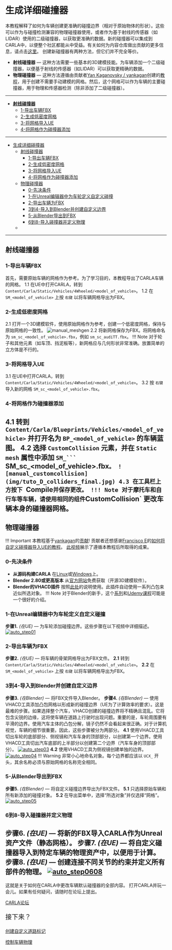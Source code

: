# 生成详细碰撞器
本教程解释了如何为车辆创建更准确的碰撞边界（相对于原始物体的形状）。这些可以作为与碰撞检测兼容的物理碰撞器使用，或者作为基于射线的传感器（如LIDAR）使用的二级碰撞器，以获取更准确的数据。新的碰撞器可以集成到CARLA中，以便整个社区都能从中受益。有关如何为内容仓库做出贡献的更多信息，请点击[这里](cont_contribution_guidelines.md)。
创建新碰撞器有两种方法，但它们并不完全等价。
*   __射线碰撞器__ — 这种方法需要一些基本的3D建模技能。为车辆添加一个二级碰撞器，以便基于射线的传感器（如LIDAR）可以获取更精确的数据。
*   __物理碰撞器__ — 这种方法遵循由贡献者[Yan Kaganovsky / yankagan](https://github.com/yankagan)创建的[教程](https://bitbucket.org/yankagan/carla-content/wiki/Home)，用于创建不需要手动建模的网格。然后，这个网格可以作为车辆的主要碰撞器，用于物理和传感器检测（除非添加了二级碰撞器）。
---
*   [__射线碰撞器__](#射线碰撞器)
    *   [1-导出车辆FBX](#1-导出车辆FBX)
    *   [2-生成低密度网格](#2-生成低密度网格)
    *   [3-将网格导入UE](#3-将网格导入UE)
    *   [4-将网格作为碰撞器添加](#4-将网格作为碰撞器添加)
---
- [生成详细碰撞器](#生成详细碰撞器)
	- [射线碰撞器](#射线碰撞器)
		- [1-导出车辆FBX](#1-导出车辆fbx)
		- [2-生成低密度网格](#2-生成低密度网格)
		- [3-将网格导入UE](#3-将网格导入ue)
		- [4-将网格作为碰撞器添加](#4-将网格作为碰撞器添加)
	- [物理碰撞器](#物理碰撞器)
		- [0-先决条件](#0-先决条件)
		- [1-在Unreal编辑器中为车轮定义自定义碰撞](#1-在unreal编辑器中为车轮定义自定义碰撞)
		- [2-导出车辆为FBX](#2-导出车辆为fbx)
		- [3到4-导入到Blender并创建自定义边界](#3到4-导入到blender并创建自定义边界)
		- [5-从Blender导出到FBX](#5-从blender导出到fbx)
		- [6到8-导入碰撞器并定义物理](#6到8-导入碰撞器并定义物理)
	- [](#)
---
## 射线碰撞器
### 1-导出车辆FBX
首先，需要原始车辆的网格作为参考。为了学习目的，本教程导出了CARLA车辆的网格。
1.1 在UE中打开CARLA，转到 `Content/Carla/Static/Vehicles/4Wheeled/<model_of_vehicle>`。
1.2 在 `SM_<model_of_vehicle>` 上按 `右键` 以将车辆网格导出为FBX。
### 2-生成低密度网格
2.1 打开一个3D建模软件，使用原始网格作为参考，创建一个低密度网格，保持与原始网格的一致性。
![manual_meshgen](img/tuto_D_colliders_mesh.jpg)
2.2 将新网格保存为FBX。将网格命名为 `sm_sc_<model_of_vehicle>.fbx`，例如 `sm_sc_audiTT.fbx`。
!!! Note
    对于轮子和其他元素（如车顶、挡泥板等），新网格应与几何形状非常准确。放置简单的立方体是不行的。
### 3-将网格导入UE
3.1 在UE中打开CARLA，转到 `Content/Carla/Static/Vehicles/4Wheeled/<model_of_vehicle>`。
3.2 按 `右键` 导入新的网格 `SM_sc_<model_of_vehicle>.fbx`。
### 4-将网格作为碰撞器添加
4.1 转到 `Content/Carla/Blueprints/Vehicles/<model_of_vehicle>` 并打开名为 `BP_<model_of_vehicle>` 的车辆蓝图。
4.2 选择 `CustomCollision` 元素，并在 `Static mesh` 属性中添加 `SM_```
`SM_sc_<model_of_vehicle>.fbx`。
![manual_customcollision](img/tuto_D_colliders_final.jpg)
4.3 在工具栏上方按下 `Compile` 并保存更改。
!!! Note
    对于摩托车和自行车等车辆，请使用相同的组件 `CustomCollision` 更改车辆本身的碰撞器网格。
---
## 物理碰撞器
!!! Important
    本教程基于[yankagan](https://github.com/yankagan)的[贡献](https://bitbucket.org/yankagan/carla-content/wiki/Home)! 贡献者还想感谢[Francisco E](https://www.youtube.com/watch?v=SEH4f0HrCDM)的[如何将自定义碰撞器导入UE的教程](https://www.youtube.com/watch?v=SEH4f0HrCDM)。
[此视频](https://www.youtube.com/watch?v=CXK2M2cNQ4Y)展示了遵循本教程后所取得的成果。
### 0-先决条件
*   __从源码构建CARLA__ 在[Linux](build_linux.md)或[Windows](build_windows.md)上。
*   __Blender 2.80或更高版本__ 从[官方网站](https://www.blender.org/download/)免费获取（开源3D建模软件）。
*   __Blender的VHACD插件__ 按照[此处](https://github.com/andyp123/blender_vhacd)的说明使用。此插件自动使用一系列凸包来近似所选对象。
!!! Note
    对于Blender的新手，这个[系列](https://www.youtube.com/watch?v=ppASl6yaguU)和[Udemy课程](https://www.udemy.com/course/blender-3d-from-zero-to-hero/?pmtag=MRY1010)可能是一个很好的介绍。
### 1-在Unreal编辑器中为车轮定义自定义碰撞
__步骤1.__ *(在UE)* — 为车轮添加碰撞边界。这些步骤在以下视频中详细描述。
[![auto_step01](img/tuto_D_colliders_01.jpg)](https://www.youtube.com/watch?v=bECnsTw6ehI)
### 2-导出车辆为FBX
__步骤2.__ *(在UE)* — 将车辆的骨架网格导出为FBX文件。
__2.1__ 转到 `Content/Carla/Static/Vehicles/4Wheeled/<model_of_vehicle>`。
__2.2__ 在 `SM_<model_of_vehicle>` 上按 `右键` 以将车辆网格导出为FBX。
### 3到4-导入到Blender并创建自定义边界
__步骤3.__ *(在Blender)* — 将FBX文件导入Blender。
__步骤4.__ *(在Blender)* — 使用VHACD工具添加凸包网格以形成新的碰撞边界（UE为了计算效率的要求）。这是最难的步骤。如果选择整个汽车，VHACD创建的碰撞边界将不精确且混乱。它将包含尖锐的边缘，这将使车辆在道路上行驶时出现问题。重要的是，车轮周围要有平滑的边界。使用汽车主体的凸包分解，镜子仍然不会看起来很正确。对于计算机视觉，车辆的细节很重要。因此，这些步骤被分为两部分。
__4.1__ 使用VHACD工具切出车轮的底部部分、侧视镜和汽车车身的顶部部分，以创建第一个边界。使用VHACD工具切出汽车底部的上半部分以创建第二个边界（汽车车身的顶部部分）。
[![auto_step03](img/tuto_D_colliders_03.jpg)](https://www.youtube.com/watch?v=oROkK3OCuOA)
__4.2__ 使用VHACD工具为侧视镜创建单独的边界。
[![auto_step04](img/tuto_D_colliders_04.jpg)](https://www.youtube.com/watch?v=L3upzdC602s)
!!! Warning
    非常小心地命名对象。每个边界都应该以 `UCX_` 开头，其余名称必须与原始网格的名称完全相同。
### 5-从Blender导出到FBX
__步骤5.__ *(在Blender)* — 将自定义碰撞边界导出为FBX文件。
__5.1__ 只选择原始车辆和所有新添加的碰撞对象。
__5.2__ 在导出菜单中，选择“所选对象”并仅选择“网格”。
[![auto_step05](img/tuto_D_colliders_05.jpg)](https://youtu.be/aJPyskYjzWo)
### 6到8-导入碰撞器并定义物理
__步骤6.__ *(在UE)* — 将新的FBX导入CARLA作为Unreal资产文件（静态网格）。
__步骤7.__ *(在UE)* — 将自定义碰撞器导入到特定车辆的物理资产中，以便用于计算。
__步骤8.__ *(在UE)* — 创建连接不同关节的约束并定义所有部件的物理。
[![auto_step0608](img/tuto_D_colliders_0608.jpg)](https://www.youtube.com/watch?v=aqFNwAyj2CA)
---
这就是关于如何在CARLA中更改车辆默认碰撞器的全部内容。
打开CARLA并玩一会儿。如果有任何疑问，请随时在论坛上提出。
<div class="build-buttons">
<p>
<a href="https://github.com/carla-simulator/carla/discussions/" target="_blank" class="btn btn-neutral" title="Go to the CARLA forum">
CARLA论坛</a>
</p>
</div>
<p style="font-size: 20px">接下来？</p>
<div class="build-buttons">
<p>
<a href="../tuto_E_create_road_markings" target="_blank" class="btn btn-neutral" title="Learn how to create custom road markings for CARLA.">
创建自定义道路标记</a>
</p>
<p>
<a href="../tuto_G_control_vehicle_physics" target="_blank" class="btn btn-neutral" title="Learn how to set runtime changes on a vehicle physics.">
控制车辆物理</a>
</p>
</div>


